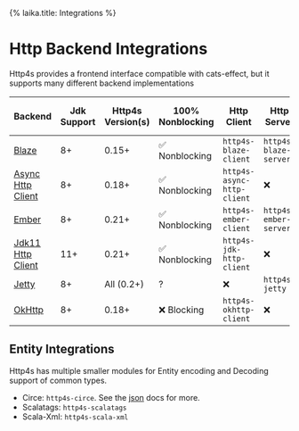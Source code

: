 {%
laika.title: Integrations
%}

# Http Backend Integrations

Http4s provides a frontend interface compatible with cats-effect, but it supports many different backend implementations

| Backend                                                                       | Jdk Support | Http4s Version(s) | 100% Nonblocking               | Http Client                | Http Server           | Websocket Client   | Websocket Server | Proxy support (Client) |
|-------------------------------------------------------------------------------|-------------|-------------------|--------------------------------|----------------------------|-----------------------|--------------------|------------------|------------------------|
| [Blaze](https://github.com/http4s/blaze)                                      | 8+          | 0.15+             | ✅ Nonblocking                  | `http4s-blaze-client`      | `http4s-blaze-server` | ❌                | ❌              | ❌                    |
| [Async Http Client](https://github.com/AsyncHttpClient/async-http-client)     | 8+          | 0.18+             | ✅ Nonblocking | `http4s-async-http-client` | ❌                   | ❌                | ❌              | ✅     |
| [Ember](https://github.com/http4s/http4s)                                     | 8+          | 0.21+             | ✅ Nonblocking | `http4s-ember-client`      | `http4s-ember-server` | ✅                  | ✅                | ❌                    |
| [Jdk11 Http Client](https://jdk-http-client.http4s.org/stable/)               | 11+         | 0.21+             | ✅ Nonblocking | `http4s-jdk-http-client`   | ❌                   | ✅ | ❌              | ✅     |
| [Jetty](https://www.eclipse.org/jetty/)                                       | 8+          | All (0.2+)        | ?                              | ❌                        | `http4s-jetty`        |                    |                  | ✅     |
| [OkHttp](https://square.github.io/okhttp/4.x/okhttp/okhttp3/-ok-http-client/) | 8+          | 0.18+             | ❌ Blocking                   | `http4s-okhttp-client`     | ❌                   | ❌                | ❌              | ✅     |

## Entity Integrations

Http4s has multiple smaller modules for Entity encoding and Decoding support of common types.

- Circe: `http4s-circe`. See the [json](json.md) docs for more.
- Scalatags: `http4s-scalatags`
- Scala-Xml: `http4s-scala-xml`

